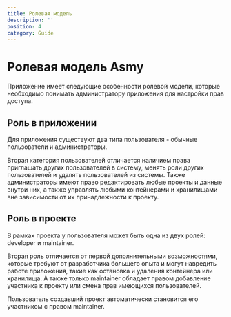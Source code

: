 ```yaml
---
title: Ролевая модель
description: ''
position: 4
category: Guide
---
```


# Ролевая модель Asmy

Приложение имеет следующие особенности ролевой модели, которые необходимо понимать администратору приложения для настройки прав доступа.

## Роль в приложении

Для приложения существуют два типа пользователя - обычные пользователи и администраторы.

Вторая категория пользователей отличается наличием права приглашать других пользователей в систему,
менять роли других пользователей и удалять пользователей из системы.
Также администраторы имеют право редактировать любые проекты и данные внутри них,
а также управлять любыми контейнерами и хранилищами вне зависимости от их принадлежности к проекту.

## Роль в проекте

В рамках проекта у пользователя может быть одна из двух ролей: developer и maintainer.

Вторая роль отличается от первой дополнительными возможностями, которые требуют от разработчика большего опыта и могут навредить работе приложения,
такие как остановка и удаления контейнера или хранилища. А также только maintainer обладает правом добавление участника к проекту или смена прав имеющихся пользователей.

Пользователь создавший проект автоматически становится его участником с правом maintainer.
